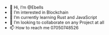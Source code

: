 - 👋 Hi, I’m @Ebells
- 👀 I’m interested in Blockchain 
- 🌱 I’m currently learning Rust and JavaScript
- 💞️ I’m looking to collaborate on any Project at all
- 📫 How to reach me 07050748526

<!---
Ebells/Ebells is a ✨ special ✨ repository because its `README.md` (this file) appears on your GitHub profile.
You can click the Preview link to take a look at your changes.
--->

